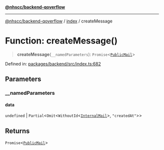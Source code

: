 [**@nhscc/backend-qoverflow**](../../README.md)

***

[@nhscc/backend-qoverflow](../../README.md) / [index](../README.md) / createMessage

# Function: createMessage()

> **createMessage**(`__namedParameters`): `Promise`\<[`PublicMail`](../../db/type-aliases/PublicMail.md)\>

Defined in: [packages/backend/src/index.ts:682](https://github.com/nhscc/qoverflow.api.hscc.bdpa.org/blob/7f72ded3e1b4a649a6466e0d002164176291fadc/packages/backend/src/index.ts#L682)

## Parameters

### \_\_namedParameters

#### data

`undefined` \| `Partial`\<`Omit`\<`WithoutId`\<[`InternalMail`](../../db/type-aliases/InternalMail.md)\>, `"createdAt"`\>\>

## Returns

`Promise`\<[`PublicMail`](../../db/type-aliases/PublicMail.md)\>

